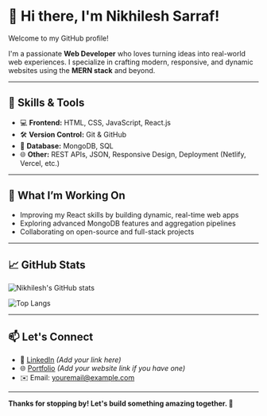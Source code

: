 # 👋 Hi there, I'm Nikhilesh Sarraf!

Welcome to my GitHub profile!

I'm a passionate **Web Developer** who loves turning ideas into real-world web experiences. I specialize in crafting modern, responsive, and dynamic websites using the **MERN stack** and beyond.

---

## 🧠 Skills & Tools

- 💻 **Frontend:** HTML, CSS, JavaScript, React.js  
- 🛠️ **Version Control:** Git & GitHub  
- 🧩 **Database:** MongoDB, SQL  
- 🌐 **Other:** REST APIs, JSON, Responsive Design, Deployment (Netlify, Vercel, etc.)

---

## 🚀 What I’m Working On

- Improving my React skills by building dynamic, real-time web apps  
- Exploring advanced MongoDB features and aggregation pipelines  
- Collaborating on open-source and full-stack projects  

---

## 📈 GitHub Stats

![Nikhilesh's GitHub stats](https://github-readme-stats.vercel.app/api?username=YOUR_GITHUB_USERNAME&show_icons=true&theme=radical)

![Top Langs](https://github-readme-stats.vercel.app/api/top-langs/?username=YOUR_GITHUB_USERNAME&layout=compact&theme=radical)

---

## 📫 Let's Connect

- 💼 [LinkedIn](https://www.linkedin.com) *(Add your link here)*  
- 🌐 [Portfolio](https://your-portfolio.com) *(Add your website link if you have one)*  
- ✉️ Email: youremail@example.com

---

**Thanks for stopping by! Let's build something amazing together. 🚀**

